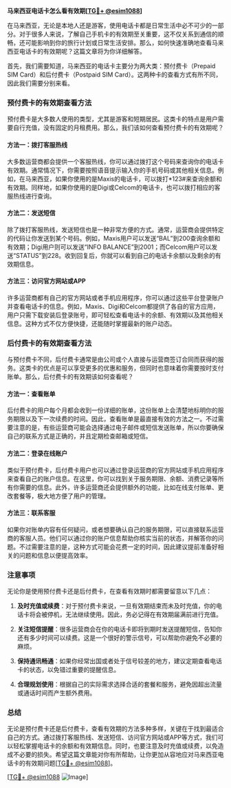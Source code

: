 **马来西亚电话卡怎么看有效期[[TG💪+ @esim1088](https://t.me/s/esim1088)]**

在马来西亚，无论是本地人还是游客，使用电话卡都是日常生活中必不可少的一部分。对于很多人来说，了解自己手机卡的有效期至关重要，这不仅关系到通信的顺畅，还可能影响到你的旅行计划或日常生活安排。那么，如何快速准确地查看马来西亚电话卡的有效期呢？这篇文章将为你详细解答。

首先，我们需要知道，马来西亚的电话卡主要分为两大类：预付费卡（Prepaid SIM Card）和后付费卡（Postpaid SIM Card）。这两种卡的查看方式有所不同，因此我们需要分别来看。

### 预付费卡的有效期查看方法

预付费卡是大多数人使用的类型，尤其是游客和短期居民。这类卡的特点是用户需要自行充值，没有固定的月租费用。那么，我们该如何查看预付费卡的有效期呢？

#### 方法一：拨打客服热线
大多数运营商都会提供一个客服热线，你可以通过拨打这个号码来查询你的电话卡有效期。通常情况下，你需要按照语音提示输入你的手机号码或其他相关信息。例如，在马来西亚，如果你使用的是Maxis的电话卡，可以拨打*123#来查询余额和有效期。同样地，如果你使用的是Digi或Celcom的电话卡，也可以拨打相应的客服热线进行查询。

#### 方法二：发送短信
除了拨打客服热线，发送短信也是一种非常方便的方式。通常，运营商会提供特定的代码让你发送到某个号码。例如，Maxis用户可以发送“BAL”到200查询余额和有效期；Digi用户则可以发送“INFO BALANCE”到2001；而Celcom用户可以发送“STATUS”到228。收到回复后，你就可以看到自己的电话卡余额以及剩余的有效期信息。

#### 方法三：访问官方网站或APP
许多运营商都有自己的官方网站或者手机应用程序，你可以通过这些平台登录账户并查看电话卡的信息。例如，Maxis、Digi和Celcom都提供了各自的官方应用，用户只需下载安装后登录账号，即可轻松查看电话卡的余额、有效期以及其他相关信息。这种方式不仅方便快捷，还能随时掌握最新的账户动态。

### 后付费卡的有效期查看方法

与预付费卡不同，后付费卡通常是由公司或个人直接与运营商签订合同而获得的服务。这类卡的优点是可以享受更多的优惠和服务，但同时也意味着你需要按时支付账单。那么，后付费卡的有效期该如何查看呢？

#### 方法一：查看账单
后付费卡的用户每个月都会收到一份详细的账单，这份账单上会清楚地标明你的服务期限以及下一次续费的时间。因此，查看账单是最直接有效的方法之一。不过需要注意的是，有些运营商可能会选择通过电子邮件或短信发送账单，所以你要确保自己的联系方式是正确的，并且定期检查邮箱或短信。

#### 方法二：登录在线账户
类似于预付费卡，后付费卡用户也可以通过登录运营商的官方网站或手机应用程序来查看自己的账户信息。在这里，你可以找到关于服务期限、余额、消费记录等所有你需要的信息。此外，许多运营商还会提供额外的功能，比如在线支付账单、更改套餐等，极大地方便了用户的管理。

#### 方法三：联系客服
如果你对账单内容有任何疑问，或者想要确认自己的服务期限，可以直接联系运营商的客服人员。他们可以通过你的账户信息帮助你核实当前的状态，并解答你的问题。不过需要注意的是，这种方式可能会花费一定的时间，因此建议提前准备好相关的问题和信息以便提高效率。

### 注意事项

无论你是使用预付费卡还是后付费卡，在查看有效期时都需要留意以下几点：

1. **及时充值或续费**：对于预付费卡来说，一旦有效期结束而未及时充值，你的电话卡将会被停机，无法继续使用。因此，务必记得在有效期届满前进行充值。
   
2. **关注短信提醒**：很多运营商会在你的电话卡即将到期时发送提醒短信，告知你还有多少时间可以续费。这是一个很好的警示信号，可以帮助你避免不必要的麻烦。

3. **保持通讯畅通**：如果你经常出国或者处于信号较差的地方，建议定期查看电话卡的状态，以免错过重要的提醒信息。

4. **合理规划使用**：根据自己的实际需求选择合适的套餐和服务，避免因超出流量或通话时间而产生额外费用。

### 总结

无论是预付费卡还是后付费卡，查看有效期的方法多种多样，关键在于找到最适合自己的方式。通过拨打客服热线、发送短信、访问官方网站或APP等方式，我们可以轻松掌握电话卡的余额和有效期信息。同时，也要注意及时充值或续费，以免造成不必要的损失。希望这篇文章能对你有所帮助，让你更加从容地应对马来西亚电话卡的有效期问题[[TG💪+ @esim1088](https://t.me/s/esim1088)]。

[[TG💪+ @esim1088](https://t.me/s/esim1088) ![Image](https://i.postimg.cc/4NQfJmqS/Snipaste-2025-05-13-00-14-12.png)]